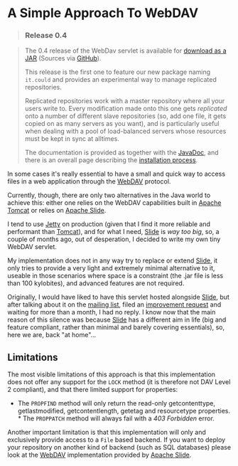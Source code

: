 # A Simple Approach To WebDAV #

> ### Release 0.4 ###

> The 0.4 release of the WebDav servlet is available for [download as a
> JAR](https://github.com/downloads/pfumagalli/webdav/webdav-0.4.jar)
> (Sources via [GitHub](https://github.com/pfumagalli/webdav/tags)).
> 
> This release is the first one to feature our new package naming `it.could`
> and provides an experimental way to manage replicated repositories.
> 
> Replicated repositories work with a master repository where all your users
> write to. Every modification made onto this one gets _replicated_ onto a
> number of different slave repositories (so, add one file, it gets copied
> on as many servers as you want), and is particularly useful when dealing
> with a pool of load-balanced servers whose resources must be kept in sync
> at alltimes.
> 
> The documentation is provided as together with the
> [JavaDoc](http://pfumagalli.github.com/webdav/), and there is an overall
> page describing the [installation process](http://pfumagalli.github.com/webdav/it/could/webdav/package-summary.html).

In some cases it's really essential to have a small and quick way to access
files in a web application through the
[WebDAV](http://www.rfc-editor.org/rfc/rfc2518.txt) protocol.

Currently, though, there are only two alternatives in the Java world to
achieve this: either one relies on the WebDAV capabilities built in [Apache
Tomcat](http://jakarta.apache.org/tomcat/) or relies on [Apache
Slide](http://jakarta.apache.org/slide/).

I tend to use [Jetty](http://jetty.mortbay.org/) on production (given that
I find it more reliable and performant than
[Tomcat](http://jakarta.apache.org/tomcat/)), and for what I need,
[Slide](http://jakarta.apache.org/slide/) is _way too big_, so, a couple of
months ago, out of desperation, I decided to write my own tiny WebDAV
servlet.

My implementation does not in any way try to replace or extend
[Slide](http://jakarta.apache.org/slide/), it only tries to provide a very
light and extremely minimal alternative to it, useable in those scenarios
where space is a constraint (the .jar file is less than 100 kylobites), and
advanced features are not required.

Originally, I would have liked to have this servlet hosted alongside
[Slide](http://jakarta.apache.org/slide/), but after talking about it on
the [mailing
list](http://marc.theaimsgroup.com/?t=110892078700004&r=1&w=2), filed an
[improvement
request](http://issues.apache.org/bugzilla/show_bug.cgi?id=33705) and
waiting for more than a month, I had no reply. I know now that the main
reason of this silence was because
[Slide](http://jakarta.apache.org/slide/) has a different aim in life (big
and feature compliant, rather than minimal and barely covering essentials),
so, here we are, back "at home"...

## Limitations ##

The most visible limitations of this approach is that this implementation
does not offer any support for the `LOCK` method (it is therefore not DAV
Level 2 compliant), and that there limited support for properties:

* The `PROPFIND` method will only return the read-only getcontenttype,
getlastmodified, getcontentlength, getetag and resourcetype properties. *
The `PROPPATCH` method will always fail with a _403 Forbidden_ error.

Another important limitation is that this implementation will only and
exclusively provide access to a `File` based backend. If you want to deploy
your repository on another kind of backend (such as SQL databases) please
look at the [WebDAV](http://www.rfc-editor.org/rfc/rfc2518.txt)
implementation provided by [Apache Slide](http://jakarta.apache.org/slide/).
